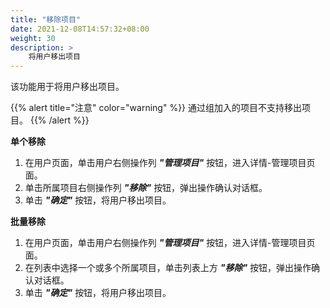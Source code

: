 ```yaml
---
title: "移除项目"
date: 2021-12-08T14:57:32+08:00
weight: 30
description: >
    将用户移出项目
---
```



该功能用于将用户移出项目。

{{% alert title="注意" color="warning" %}}
通过组加入的项目不支持移出项目。
{{% /alert %}}

**单个移除**

1. 在用户页面，单击用户右侧操作列 **_"管理项目"_** 按钮，进入详情-管理项目页面。
2. 单击所属项目右侧操作列 **_"移除"_** 按钮，弹出操作确认对话框。
3. 单击 **_"确定"_** 按钮，将用户移出项目。

**批量移除**

1. 在用户页面，单击用户右侧操作列 **_"管理项目"_** 按钮，进入详情-管理项目页面。
2. 在列表中选择一个或多个所属项目，单击列表上方 **_"移除"_** 按钮，弹出操作确认对话框。
3. 单击 **_"确定"_** 按钮，将用户移出项目。